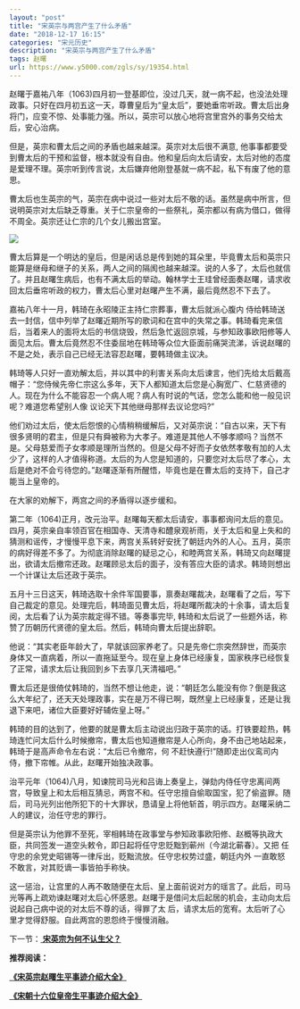 ```yaml
---
layout: "post"
title: "宋英宗与两宫产生了什么矛盾"
date: "2018-12-17 16:15"
categories: "宋元历史"
description: "宋英宗与两宫产生了什么矛盾"
tags: 赵曙
url: https://www.y5000.com/zgls/sy/19354.html
---
```






赵曙于嘉祐八年（1063)四月初一登基即位，没过几天，就一病不起，也没法处理政事。只好在四月初五这一天，尊曹皇后为“皇太后”，要她垂帘听政。曹太后出身将门，应变不惊、处事能力强。所以，英宗可以放心地将宫里宫外的事务交给太后，安心治病。

但是，英宗和曹太后之间的矛盾也越来越深。英宗对太后很不满意,
他事事都要受到曹太后的干预和监督，根本就没有自由。他和皇后向太后请安，太后对他的态度是爱理不理。英宗听到传言说，太后嫌弃他刚登基就一病不起，私下有废了他的意思。

曹太后也生英宗的气，英宗在病中说过一些对太后不敬的话。虽然是病中所言，但说明英宗对太后缺乏尊重。关于仁宗皇帝的一些祭礼，英宗都以有病为借口，做得不周全。英宗还让仁宗的几个女儿搬出宫室。

![](https://img.y5000.com/uploads/allimg/170417/8-1F41F9501a41.jpg)

曹太后算是一个明达的皇后，但是闲话总是传到她的耳朵里，毕竟曹太后和英宗只能算是继母和继子的关系，两人之间的隔阂也越来越深。说的人多了，太后也就信了。并且赵曙生病后，也有不满太后的举动。翰林学士王珪曾经面奏赵曙，请求收回太后垂帘听政的权力，曹太后心里对赵曙产生不满，最后竟然忍不下去了。

嘉祐八年十一月，韩琦在永昭陵正主持仁宗葬事，曹太后就派心腹内
侍给韩琦送去一封信，信中列举了赵曙近期所写的歌词和在宫中的失常之事。韩琦看完来信后，当着来人的面将太后的书信烧毁，然后急忙返回京城，与参知政事欧阳修等人面见太后。曹太后竟然忍不住委屈地在韩琦等众位大臣面前痛哭流涕，诉说赵曙的不是之处，表示自己已经无法容忍赵曙，要韩琦做主议决。

韩琦等人只好一直劝解太后，并以其中的利害关系向太后谏言，他们先给太后戴高帽子：“您侍候先帝仁宗这么多年，天下人都知道太后您是心胸宽广、仁慈贤德的人。现在为什么不能容忍一个病人呢？病人有时说的气话，您怎么能和他一般见识呢？难道您希望别人像
议论天下其他继母那样去议论您吗?”

他们劝过太后，使太后怨恨的心情稍稍缓解后，又对英宗说：“自古以来，天下有很多贤明的君主，但是只有舜被称为大孝子。难道是其他人不够孝顺吗？当然不是。父母慈爱而子女孝顺是理所当然的。但是父母不好而子女依然孝敬有加的人太少了，这样的人才值得称道。太后的为人您是知道的，只要您对太后尽了孝心，太后是绝对不会亏待您的。”赵曙逐渐有所醒悟，毕竟也是在曹太后的支持下，自己才能当上皇帝的。

在大家的劝解下，两宫之间的矛盾得以逐步缓和。

第二年（1064)正月，改元治平。赵曙每天都太后请安，事事都询问太后的意见。四月，英宗亲自率领百官在相国寺、天清寺和醴泉观祈雨，关于太后和皇上失和的猜测和谣传，才慢慢平息下来，两宫关系转好安抚了朝廷内外的人心。五月，英宗的病好得差不多了。为彻底消除赵曙的疑忌之心，和睦两宫关系，韩琦又向赵曙提出，欲请太后撤帘还政。赵曙顾忌太后的面子，没有答应大臣的请求。韩琦则想出一个计谋让太后还政于英宗。

五月十三日这天，韩琦选取十余件军国要事，禀奏赵曙裁决，赵曙看了之后，写下自己裁定的意见。处理完后，韩琦面见曹太后，将赵曙所裁决的十余事，请太后复阅，太后看了认为英宗裁定得不错。等奏事完毕,
韩琦和太后说了一些题外话，称赞了历朝历代贤德的皇太后。然后，韩琦向曹太后提出辞职。

他说：“其实老臣年龄大了，早就该回家养老了。只是先帝仁宗突然辞世，而英宗身体又一直病着，所以一直拖延至今。现在皇上身体已经康复，国家秩序已经恢复了正常，请求太后让我回到乡下去享几天清福吧。”

曹太后还是很倚仗韩琦的，当然不想让他走，说：“朝廷怎么能没有你？倒是我这么大年纪了，还天天处理政事，实在是万不得已啊，既然皇上已经康复，还是让我退下来吧，诸位大臣要好好辅佐皇上呀。”

韩琦的目的达到了，他要的就是曹太后主动说出归政于英宗的话。打铁要趁热，韩琦连忙问太后什么时候撤帘，曹太后也知道撤帘是人心所向，身不由己地站起来，韩琦于是高声命令左右说：“太后已令撤帘，何
不赶快遵行!”随即走出仪鸾司内侍，撤下帘帷。从此，赵曙开始独决政事。

治平元年（1064)八月，知谏院司马光和吕诲上奏皇上，弹劾内侍任守忠离间两宫，导致皇上和太后相互猜忌，两宫不和。任守忠擅自偷取国宝，犯了偷盗罪。随后，司马光列出他所犯下的十大罪状，恳请皇上将他斩首，明示四方。赵曙采纳二人的建议，治任守忠的罪行。

但是英宗认为他罪不至死，宰相韩琦在政事堂与参知政事欧阳修、赵概等执政大臣，共同签发一道空头敕令，即日起将任守忠贬黜到蕲州（今湖北蕲春）。又把
任守忠的余党史昭锡等一律斥出，贬黜流放。任守忠权势过盛，朝廷内外 一直敢怒不敢言，对其贬谪一事皆拍手称快。

这一惩治，让宫里的人再不敢随便在太后、皇上面前说对方的瑶言了。此后，司马光等再上疏劝谏赵曙对太后心怀感恩。赵曙于是借问太后起居的机会，主动向太后说起自己病中说的对太后不尊的话，得罪了太
后，请求太后的宽宥。太后听了心里才觉得舒服。自此两宫的恩怨终于慢慢消融。

下一节：[ **宋英宗为何不认生父？**](https://www.y5000.com/zgls/sy/19356.html?1492394736)

**推荐阅读：**

**[《宋英宗赵曙生平事迹介绍大全》](https://www.y5000.com/zgls/mrzj/19364.html?1492398310)**

[**《宋朝十六位皇帝生平事迹介绍大全》**](https://www.y5000.com/zgls/mq/19310.html?1492398954)
